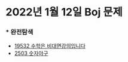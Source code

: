 # 2022년 1월 12일 Boj 문제

### \* 완전탐색
- [19532 수학은 비대면강의입니다](https://www.acmicpc.net/problem/19532)
- [2503 숫자야구](https://www.acmicpc.net/problem/2503)
